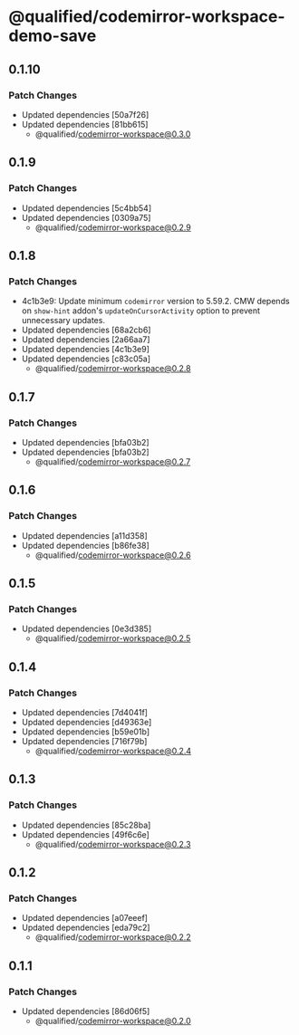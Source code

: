 # @qualified/codemirror-workspace-demo-save

## 0.1.10

### Patch Changes

- Updated dependencies [50a7f26]
- Updated dependencies [81bb615]
  - @qualified/codemirror-workspace@0.3.0

## 0.1.9

### Patch Changes

- Updated dependencies [5c4bb54]
- Updated dependencies [0309a75]
  - @qualified/codemirror-workspace@0.2.9

## 0.1.8

### Patch Changes

- 4c1b3e9: Update minimum `codemirror` version to 5.59.2. CMW depends on `show-hint` addon's `updateOnCursorActivity` option to prevent unnecessary updates.
- Updated dependencies [68a2cb6]
- Updated dependencies [2a66aa7]
- Updated dependencies [4c1b3e9]
- Updated dependencies [c83c05a]
  - @qualified/codemirror-workspace@0.2.8

## 0.1.7

### Patch Changes

- Updated dependencies [bfa03b2]
- Updated dependencies [bfa03b2]
  - @qualified/codemirror-workspace@0.2.7

## 0.1.6

### Patch Changes

- Updated dependencies [a11d358]
- Updated dependencies [b86fe38]
  - @qualified/codemirror-workspace@0.2.6

## 0.1.5

### Patch Changes

- Updated dependencies [0e3d385]
  - @qualified/codemirror-workspace@0.2.5

## 0.1.4

### Patch Changes

- Updated dependencies [7d4041f]
- Updated dependencies [d49363e]
- Updated dependencies [b59e01b]
- Updated dependencies [716f79b]
  - @qualified/codemirror-workspace@0.2.4

## 0.1.3

### Patch Changes

- Updated dependencies [85c28ba]
- Updated dependencies [49f6c6e]
  - @qualified/codemirror-workspace@0.2.3

## 0.1.2

### Patch Changes

- Updated dependencies [a07eeef]
- Updated dependencies [eda79c2]
  - @qualified/codemirror-workspace@0.2.2

## 0.1.1

### Patch Changes

- Updated dependencies [86d06f5]
  - @qualified/codemirror-workspace@0.2.0

